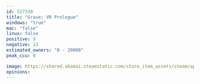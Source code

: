 ```yaml
---
id: 527330
title: "Grave: VR Prologue"
windows: "true"
mac: "false"
linux: false
positive: 5
negative: 13
estimated_owners: "0 - 20000"
peak_ccu: 0

image: https://shared.akamai.steamstatic.com/store_item_assets/steam/apps/527330/header.jpg?t=1519745969
opinions:
---
```

